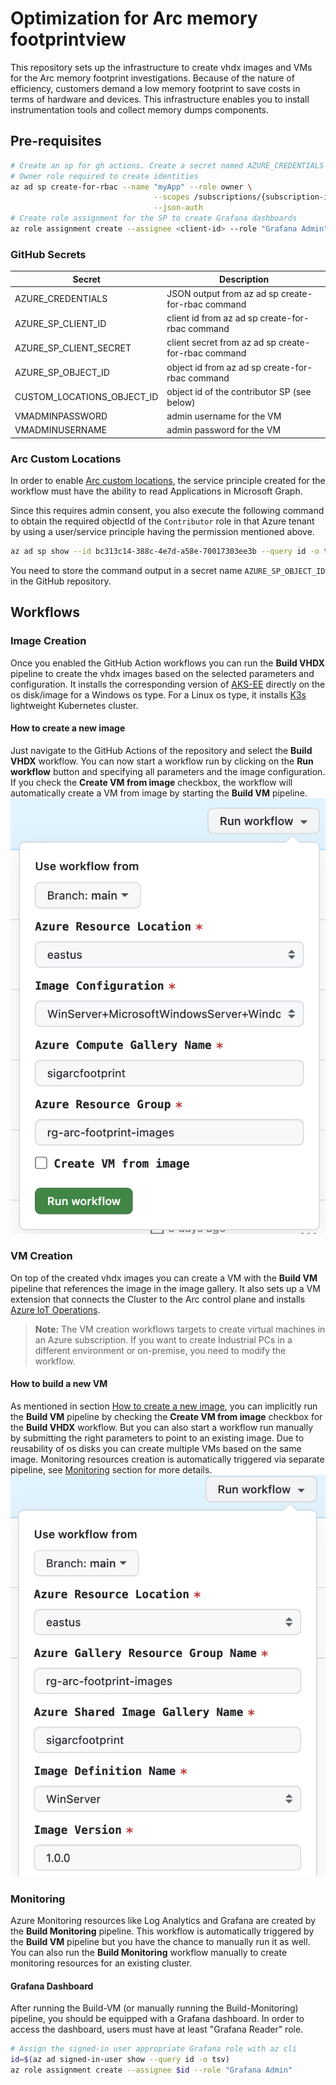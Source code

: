 # Optimization for Arc memory footprintview

This repository sets up the infrastructure to create vhdx images and VMs for the Arc memory footprint investigations.
Because of the nature of efficiency, customers demand a low memory footprint to save costs in terms of hardware and devices.
This infrastructure enables you to install instrumentation tools and collect memory dumps components.

## Pre-requisites

```sh
# Create an sp for gh actions. Create a secret named AZURE_CREDENTIALS from the output of the following command
# Owner role required to create identities
az ad sp create-for-rbac --name "myApp" --role owner \
                                --scopes /subscriptions/{subscription-id}/resourceGroups/{resource-group} \
                                --json-auth
# Create role assignment for the SP to create Grafana dashboards
az role assignment create --assignee <client-id> --role "Grafana Admin" --scope /subscriptions/<subscription-id>
```

### GitHub Secrets

| Secret | Description |
| ------------- | ------------- |
| AZURE_CREDENTIALS | JSON output from az ad sp create-for-rbac command |
| AZURE_SP_CLIENT_ID | client id from az ad sp create-for-rbac command |
| AZURE_SP_CLIENT_SECRET | client secret from az ad sp create-for-rbac command |
| AZURE_SP_OBJECT_ID | object id from az ad sp create-for-rbac command |
| CUSTOM_LOCATIONS_OBJECT_ID | object id of the contributor SP (see below) |
| VMADMINPASSWORD | admin username for the VM |
| VMADMINUSERNAME | admin password for the VM |

### Arc Custom Locations

In order to enable [Arc custom locations](https://learn.microsoft.com/en-us/azure/azure-arc/platform/conceptual-custom-locations), the service principle created for the workflow must have the ability to read Applications in Microsoft Graph. 

Since this requires admin consent, you also execute the following command to obtain the required objectId of the `Contributor` role in that Azure tenant by using a user/service principle having the permission mentioned above.

```sh
az ad sp show --id bc313c14-388c-4e7d-a58e-70017303ee3b --query id -o tsv
```

You need to store the command output in a secret name `AZURE_SP_OBJECT_ID` in the GitHub repository.

## Workflows

### Image Creation

Once you enabled the GitHub Action workflows you can run the **Build VHDX** pipeline to create the vhdx images based on the selected parameters and configuration.
It installs the corresponding version of [AKS-EE](https://learn.microsoft.com/en-us/azure/aks/hybrid/aks-edge-overview) directly on the os disk/image for a Windows os type. For a Linux os type, it installs [K3s](https://docs.k3s.io/quick-start) lightweight Kubernetes cluster.

#### How to create a new image

Just navigate to the GitHub Actions of the repository and select the **Build VHDX** workflow. You can now start a workflow run by clicking on the **Run workflow** button and specifying all parameters and the image configuration.
If you check the **Create VM from image** checkbox, the workflow will automatically create a VM from image by starting the **Build VM** pipeline.
![Run 'Build VHDX'](images/build-vhdx.png)

### VM Creation

On top of the created vhdx images you can create a VM with the **Build VM** pipeline that references the image in the image gallery.
It also sets up a VM extension that connects the Cluster to the Arc control plane and installs [Azure IoT Operations](https://learn.microsoft.com/en-us/azure/iot-operations/).

> **Note:** The VM creation workflows targets to create virtual machines in an Azure subscription. If you want to create Industrial PCs in a different environment or on-premise, you need to modify the workflow.

#### How to build a new VM

As mentioned in section [How to create a new image](#how-to-create-a-new-image), you can implicitly run the **Build VM** pipeline by checking the **Create VM from image** checkbox for the **Build VHDX** workflow.
But you can also start a workflow run manually by submitting the right parameters to point to an existing image. Due to reusability of os disks you can create multiple VMs based on the same image.
Monitoring resources creation is automatically triggered via separate pipeline, see [Monitoring](#monitoring) section for more details.
![Run 'Build VM'](images/build-vm.png)

### Monitoring

Azure Monitoring resources like Log Analytics and Grafana are created by the **Build Monitoring** pipeline. This workflow is automatically triggered by the **Build VM** pipeline but you have the chance to manually run it as well.
You can also run the **Build Monitoring** workflow manually to create monitoring resources for an existing cluster.

#### Grafana Dashboard

After running the Build-VM (or manually running the Build-Monitoring) pipeline, you should be equipped with a Grafana dashboard. In order to access the dashboard, users must have at least "Grafana Reader" role.

```sh
# Assign the signed-in user appropriate Grafana role with az cli
id=$(az ad signed-in-user show --query id -o tsv)
az role assignment create --assignee $id --role "Grafana Admin"
```
